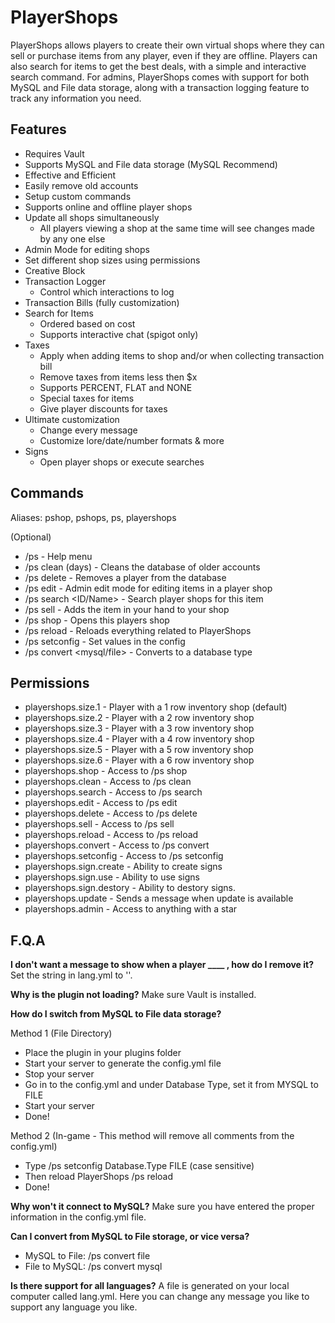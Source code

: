 # PlayerShops

PlayerShops allows players to create their own virtual shops where they can sell or purchase items from any player, even if they are offline. Players can also search for items to get the best deals, with a simple and interactive search command. For admins, PlayerShops comes with support for both MySQL and File data storage, along with a transaction logging feature to track any information you need.

## Features

 - Requires Vault
 - Supports MySQL and File data storage (MySQL Recommend)
 - Effective and Efficient
 - Easily remove old accounts
 - Setup custom commands
 - Supports online and offline player shops
 - Update all shops simultaneously
    - All players viewing a shop at the same time will see changes made by any one else
 - Admin Mode for editing shops
 - Set different shop sizes using permissions
 - Creative Block
 - Transaction Logger
    - Control which interactions to log
 - Transaction Bills (fully customization)
 - Search for Items
    - Ordered based on cost
    - Supports interactive chat (spigot only)
 - Taxes
    - Apply when adding items to shop and/or when collecting transaction bill
    - Remove taxes from items less then $x
    - Supports PERCENT, FLAT and NONE
    - Special taxes for items
    - Give player discounts for taxes
 - Ultimate customization
    - Change every message
    - Customize lore/date/number formats & more
 - Signs
    - Open player shops or execute searches
   
   
## Commands

Aliases: pshop, pshops, ps, playershops

<Required>     (Optional)

* /ps - Help menu
* /ps clean (days) - Cleans the database of older accounts
* /ps delete <player> -  Removes a player from the database
* /ps edit <player> - Admin edit mode for editing items in a player shop
* /ps search <ID/Name> - Search player shops for this item
* /ps sell <price> - Adds the item in your hand to your shop
* /ps shop <player> - Opens this players shop
* /ps reload - Reloads everything related to PlayerShops
* /ps setconfig - Set values in the config
* /ps convert <mysql/file> - Converts to a database type
    
## Permissions
* playershops.size.1 - Player with a 1 row inventory shop (default)
* playershops.size.2 - Player with a 2 row inventory shop
* playershops.size.3 - Player with a 3 row inventory shop
* playershops.size.4 - Player with a 4 row inventory shop
* playershops.size.5 - Player with a 5 row inventory shop
* playershops.size.6 - Player with a 6 row inventory shop
* playershops.shop - Access to /ps shop
* playershops.clean - Access to /ps clean
* playershops.search - Access to /ps search
* playershops.edit - Access to /ps edit
* playershops.delete - Access to /ps delete
* playershops.sell - Access to /ps sell
* playershops.reload - Access to /ps reload
* playershops.convert - Access to /ps convert
* playershops.setconfig - Access to /ps setconfig
* playershops.sign.create - Ability to create signs
* playershops.sign.use - Ability to use signs
* playershops.sign.destory - Ability to destory signs.
* playershops.update - Sends a message when update is available
* playershops.admin - Access to anything with a star
    
## F.Q.A

**I don't want a message to show when a player ____ , how do I remove it?**
Set the string in lang.yml to ''.

**Why is the plugin not loading?**
Make sure Vault is installed.

**How do I switch from MySQL to File data storage?**

Method 1 (File Directory)
 - Place the plugin in your plugins folder
 - Start your server to generate the config.yml file
 - Stop your server
 - Go in to the config.yml and under Database Type, set it from MYSQL to FILE
 - Start your server
 - Done!
 
Method 2 (In-game - This method will remove all comments from the config.yml)
 - Type /ps setconfig Database.Type FILE (case sensitive)
 - Then reload PlayerShops /ps reload
 - Done!

**Why won't it connect to MySQL?**
Make sure you have entered the proper information in the config.yml file.

**Can I convert from MySQL to File storage, or vice versa?**
 - MySQL to File: /ps convert file
 - File to MySQL: /ps convert mysql

**Is there support for all languages?**
A file is generated on your local computer called lang.yml. Here you can change any message you like to support any language you like.

